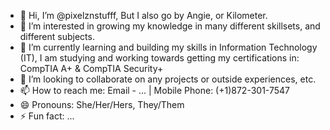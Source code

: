 - 👋 Hi, I’m @pixelznstufff, But I also go by Angie, or Kilometer.
- 👀 I’m interested in growing my knowledge in many different skillsets, and different subjects.
- 🌱 I’m currently learning and building my skills in Information Technology (IT), I am studying and working towards getting my certifications in: CompTIA A+ & CompTIA Security+
- 💞️ I’m looking to collaborate on any projects or outside experiences, etc.
- 📫 How to reach me: Email - ... | Mobile Phone: (+1)872-301-7547 
- 😄 Pronouns: She/Her/Hers, They/Them
- ⚡ Fun fact: ...

<!---
pixelznstufff/pixelznstufff is a ✨ special ✨ repository because its `README.md` (this file) appears on your GitHub profile.
You can click the Preview link to take a look at your changes.
--->
